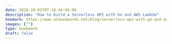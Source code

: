 ```yaml
---
date: 2018-10-01T07:18:44-04:00
description: "How to build a Serverless API with Go and AWS Lambda"
boomark: https://www.alexedwards.net/blog/serverless-api-with-go-and-aws-lambda
images: [""]
type: bookmark
draft: false
---
```

